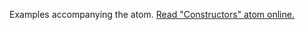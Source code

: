 

Examples accompanying the atom.
[Read "Constructors" atom online.](https://stepik.org/lesson/104330/step/1)
